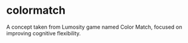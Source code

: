 # colormatch
A concept taken from Lumosity game named Color Match, focused on improving cognitive flexibility.   
